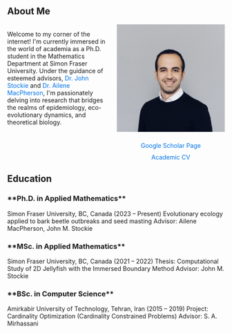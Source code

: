 <h2> About Me </h2>

<div style="display: flex; align-items: center; justify-content: space-between; align-items: flex-start;">

<div style="flex: 1; margin-right: 20px;">
  
Welcome to my corner of the internet! I'm currently immersed in the world of academia as a Ph.D. student in the Mathematics Department at Simon Fraser University. Under the guidance of esteemed advisors, <a href="https://www.sfu.ca/~jstockie/" target="_blank" style="text-decoration: none; color: #0073e6;">Dr. John Stockie</a> and <a href="https://amacp.github.io" target="_blank" style="text-decoration: none; color: #0073e6;">Dr. Ailene MacPherson</a>, I'm passionately delving into research that bridges the realms of epidemiology, eco-evolutionary dynamics, and theoretical biology.

</div>

<div style="text-align: center; flex: 0 0 250px;">
<img src="about.jpg" alt="Mahdi Salehzadeh" style="max-width: 250px; margin-bottom: 20px;"><br>
<a href="https://scholar.google.com/citations?user=wQ4KU-YAAAAJ&hl=en" target="_blank" style="text-decoration: none; color: #0073e6;">Google Scholar Page</a><br>
<div style="margin-top: 10px;">
<a href="CV.pdf" target="_blank" style="text-decoration: none; color: #0073e6;">Academic CV</a>
</div>
</div>

</div>

<h2> Education </h2>

<h3> **Ph.D. in Applied Mathematics** </h3> 
Simon Fraser University, BC, Canada (2023 – Present)  
Evolutionary ecology applied to bark beetle outbreaks and seed masting
Advisor: Ailene MacPherson, John M. Stockie

<h3> **MSc. in Applied Mathematics** </h3>
Simon Fraser University, BC, Canada (2021 – 2022)  
Thesis: Computational Study of 2D Jellyfish with the Immersed Boundary Method  
Advisor: John M. Stockie

<h3> **BSc. in Computer Science** </h3> 
Amirkabir University of Technology, Tehran, Iran (2015 – 2019)  
Project: Cardinality Optimization (Cardinality Constrained Problems)
Advisor: S. A. Mirhassani 
